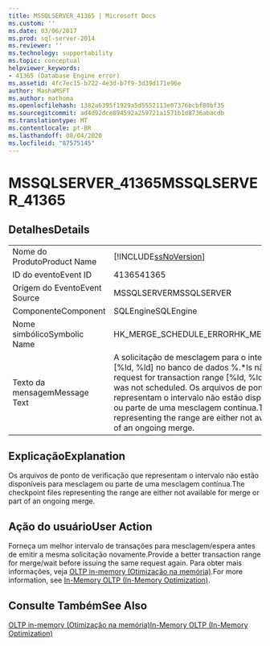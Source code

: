```yaml
---
title: MSSQLSERVER_41365 | Microsoft Docs
ms.custom: ''
ms.date: 03/06/2017
ms.prod: sql-server-2014
ms.reviewer: ''
ms.technology: supportability
ms.topic: conceptual
helpviewer_keywords:
- 41365 (Database Engine error)
ms.assetid: 4fc7ec15-b722-4e3d-b7f9-3d39d171e96e
author: MashaMSFT
ms.author: mathoma
ms.openlocfilehash: 1382a6395f1929a5d5552113e07376bcbf80bf35
ms.sourcegitcommit: ad4d92dce894592a259721a1571b1d8736abacdb
ms.translationtype: MT
ms.contentlocale: pt-BR
ms.lasthandoff: 08/04/2020
ms.locfileid: "87575145"
---
```

# <a name="mssqlserver_41365"></a><span data-ttu-id="dc38a-102">MSSQLSERVER_41365</span><span class="sxs-lookup"><span data-stu-id="dc38a-102">MSSQLSERVER_41365</span></span>
    
## <a name="details"></a><span data-ttu-id="dc38a-103">Detalhes</span><span class="sxs-lookup"><span data-stu-id="dc38a-103">Details</span></span>  
  
|||  
|-|-|  
|<span data-ttu-id="dc38a-104">Nome do Produto</span><span class="sxs-lookup"><span data-stu-id="dc38a-104">Product Name</span></span>|[!INCLUDE[ssNoVersion](../../includes/ssnoversion-md.md)]|  
|<span data-ttu-id="dc38a-105">ID do evento</span><span class="sxs-lookup"><span data-stu-id="dc38a-105">Event ID</span></span>|<span data-ttu-id="dc38a-106">41365</span><span class="sxs-lookup"><span data-stu-id="dc38a-106">41365</span></span>|  
|<span data-ttu-id="dc38a-107">Origem do Evento</span><span class="sxs-lookup"><span data-stu-id="dc38a-107">Event Source</span></span>|<span data-ttu-id="dc38a-108">MSSQLSERVER</span><span class="sxs-lookup"><span data-stu-id="dc38a-108">MSSQLSERVER</span></span>|  
|<span data-ttu-id="dc38a-109">Componente</span><span class="sxs-lookup"><span data-stu-id="dc38a-109">Component</span></span>|<span data-ttu-id="dc38a-110">SQLEngine</span><span class="sxs-lookup"><span data-stu-id="dc38a-110">SQLEngine</span></span>|  
|<span data-ttu-id="dc38a-111">Nome simbólico</span><span class="sxs-lookup"><span data-stu-id="dc38a-111">Symbolic Name</span></span>|<span data-ttu-id="dc38a-112">HK_MERGE_SCHEDULE_ERROR</span><span class="sxs-lookup"><span data-stu-id="dc38a-112">HK_MERGE_SCHEDULE_ERROR</span></span>|  
|<span data-ttu-id="dc38a-113">Texto da mensagem</span><span class="sxs-lookup"><span data-stu-id="dc38a-113">Message Text</span></span>|<span data-ttu-id="dc38a-114">A solicitação de mesclagem para o intervalo de transações [%ld, %ld] no banco de dados %.\*ls não foi agendada.</span><span class="sxs-lookup"><span data-stu-id="dc38a-114">Merge request for transaction range [%ld, %ld] on database %.\*ls was not scheduled.</span></span> <span data-ttu-id="dc38a-115">Os arquivos de ponto de verificação que representam o intervalo não estão disponíveis para mesclagem ou parte de uma mesclagem contínua.</span><span class="sxs-lookup"><span data-stu-id="dc38a-115">The checkpoint files representing the range are either not available for merge or part of an ongoing merge.</span></span>|  
  
## <a name="explanation"></a><span data-ttu-id="dc38a-116">Explicação</span><span class="sxs-lookup"><span data-stu-id="dc38a-116">Explanation</span></span>  
 <span data-ttu-id="dc38a-117">Os arquivos de ponto de verificação que representam o intervalo não estão disponíveis para mesclagem ou parte de uma mesclagem contínua.</span><span class="sxs-lookup"><span data-stu-id="dc38a-117">The checkpoint files representing the range are either not available for merge or part of an ongoing merge.</span></span>  
  
## <a name="user-action"></a><span data-ttu-id="dc38a-118">Ação do usuário</span><span class="sxs-lookup"><span data-stu-id="dc38a-118">User Action</span></span>  
 <span data-ttu-id="dc38a-119">Forneça um melhor intervalo de transações para mesclagem/espera antes de emitir a mesma solicitação novamente.</span><span class="sxs-lookup"><span data-stu-id="dc38a-119">Provide a better transaction range for merge/wait before issuing the same request again.</span></span> <span data-ttu-id="dc38a-120">Para obter mais informações, veja [OLTP in-memory &#40;Otimização na memória&#41;](../in-memory-oltp/in-memory-oltp-in-memory-optimization.md).</span><span class="sxs-lookup"><span data-stu-id="dc38a-120">For more information, see [In-Memory OLTP &#40;In-Memory Optimization&#41;](../in-memory-oltp/in-memory-oltp-in-memory-optimization.md).</span></span>  
  
## <a name="see-also"></a><span data-ttu-id="dc38a-121">Consulte Também</span><span class="sxs-lookup"><span data-stu-id="dc38a-121">See Also</span></span>  
 [<span data-ttu-id="dc38a-122">OLTP in-memory &#40;Otimização na memória&#41;</span><span class="sxs-lookup"><span data-stu-id="dc38a-122">In-Memory OLTP &#40;In-Memory Optimization&#41;</span></span>](../in-memory-oltp/in-memory-oltp-in-memory-optimization.md)  
  
  
